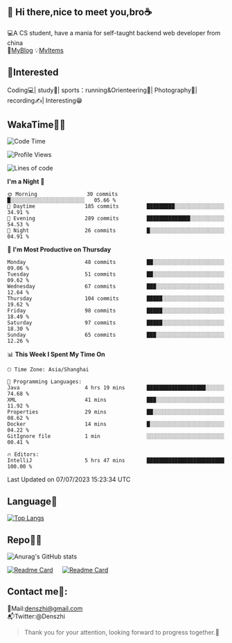 👋 Hi there,nice to meet you,bro☕
---
💻A CS student, have a mania for self-taught backend web developer from china   
👣[MyBlog](https://github.com/HealUP/MyBlog)
💡[MyItems](https://healup.github.io/)

 <!-- waka-box start -->
 <!-- waka-box end -->
 
🧲**Interested**
--
Coding💻| study📖| sports：running&Orienteering🏃‍| Photography📸| recording✍️| Interesting😁

WakaTime👨‍💻
---
<!--START_SECTION:waka-->
![Code Time](http://img.shields.io/badge/Code%20Time-234%20hrs%2024%20mins-blue)

![Profile Views](http://img.shields.io/badge/Profile%20Views-7-blue)

![Lines of code](https://img.shields.io/badge/From%20Hello%20World%20I%27ve%20Written-167.1%20thousand%20lines%20of%20code-blue)

**I'm a Night 🦉** 

```text
🌞 Morning                30 commits          █░░░░░░░░░░░░░░░░░░░░░░░░   05.66 % 
🌆 Daytime                185 commits         █████████░░░░░░░░░░░░░░░░   34.91 % 
🌃 Evening                289 commits         ██████████████░░░░░░░░░░░   54.53 % 
🌙 Night                  26 commits          █░░░░░░░░░░░░░░░░░░░░░░░░   04.91 % 
```
📅 **I'm Most Productive on Thursday** 

```text
Monday                   48 commits          ██░░░░░░░░░░░░░░░░░░░░░░░   09.06 % 
Tuesday                  51 commits          ██░░░░░░░░░░░░░░░░░░░░░░░   09.62 % 
Wednesday                67 commits          ███░░░░░░░░░░░░░░░░░░░░░░   12.64 % 
Thursday                 104 commits         █████░░░░░░░░░░░░░░░░░░░░   19.62 % 
Friday                   98 commits          █████░░░░░░░░░░░░░░░░░░░░   18.49 % 
Saturday                 97 commits          █████░░░░░░░░░░░░░░░░░░░░   18.30 % 
Sunday                   65 commits          ███░░░░░░░░░░░░░░░░░░░░░░   12.26 % 
```


📊 **This Week I Spent My Time On** 

```text
🕑︎ Time Zone: Asia/Shanghai

💬 Programming Languages: 
Java                     4 hrs 19 mins       ███████████████████░░░░░░   74.68 % 
XML                      41 mins             ███░░░░░░░░░░░░░░░░░░░░░░   11.92 % 
Properties               29 mins             ██░░░░░░░░░░░░░░░░░░░░░░░   08.62 % 
Docker                   14 mins             █░░░░░░░░░░░░░░░░░░░░░░░░   04.22 % 
GitIgnore file           1 min               ░░░░░░░░░░░░░░░░░░░░░░░░░   00.41 % 

🔥 Editors: 
IntelliJ                 5 hrs 47 mins       █████████████████████████   100.00 % 
```


 Last Updated on 07/07/2023 15:23:34 UTC
<!--END_SECTION:waka-->

Language🚀
---
[![Top Langs](https://github-readme-stats.vercel.app/api/top-langs/?username=HealUP&layout=compact&hide_border=true)](https://github.com/HealUP)

Repo🧑‍💻
---
![Anurag's GitHub stats](https://github-readme-stats.vercel.app/api?username=HealUP&count_private=true&show_icons=true&theme=gruvbox&hide_border=true) 

[![Readme Card](https://github-readme-stats.vercel.app/api/pin/?username=HealUP&repo=InternetEy&theme=transparent)](https://github.com/HealUP/InternetEy) &emsp;
[![Readme Card](https://github-readme-stats.vercel.app/api/pin/?username=HealUP&repo=CampusExperience&theme=transparent)](https://github.com/HealUP/CampusExperience)


Contact me📱:
---
📮Mail:denszhi@gmail.com  
📬Twitter:@Denszhi  

> Thank you for your attention, looking forward to progress together.🎉

